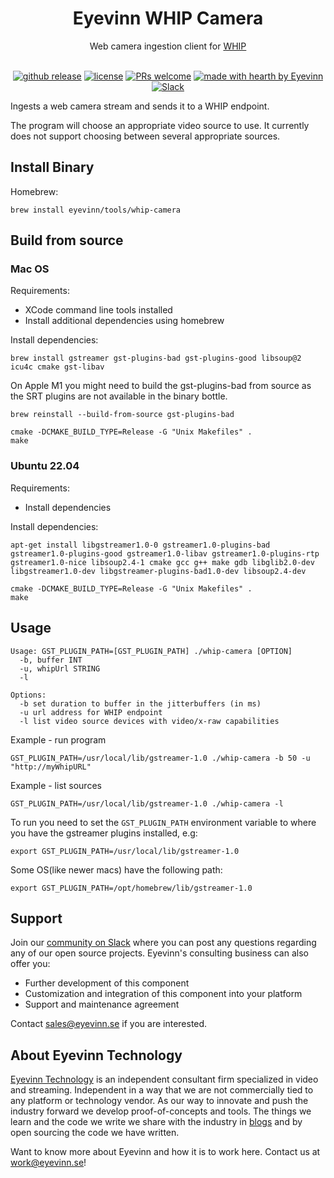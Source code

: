 <h1 align="center">
  Eyevinn WHIP Camera
</h1>
<div align="center">
Web camera ingestion client for <a href="https://www.ietf.org/archive/id/draft-ietf-wish-whip-01.html">WHIP</a>
  <br/>
</div>

<div align="center">
  <br/>

  [![github release](https://img.shields.io/github/v/release/Eyevinn/whip-camera?style=flat-square)](https://github.com/Eyevinn/whip-camera/releases)
  [![license](https://img.shields.io/github/license/eyevinn/whip-camera.svg?style=flat-square)](LICENSE)
  [![PRs welcome](https://img.shields.io/badge/PRs-welcome-ff69b4.svg?style=flat-square)](https://github.com/eyevinn/whip-camera/issues?q=is%3Aissue+is%3Aopen+label%3A%22help+wanted%22)
  [![made with hearth by Eyevinn](https://img.shields.io/badge/made%20with%20%E2%99%A5%20by-Eyevinn-59cbe8.svg?style=flat-square)](https://github.com/eyevinn)
  [![Slack](http://slack.streamingtech.se/badge.svg)](http://slack.streamingtech.se)

</div>

Ingests a web camera stream and sends it to a WHIP endpoint.

The program will choose an appropriate video source to use. It currently does not support choosing between several appropriate sources.

## Install Binary

Homebrew:

```
brew install eyevinn/tools/whip-camera
```

## Build from source

### Mac OS

Requirements:
- XCode command line tools installed
- Install additional dependencies using homebrew

Install dependencies:
```
brew install gstreamer gst-plugins-bad gst-plugins-good libsoup@2 icu4c cmake gst-libav
```

On Apple M1 you might need to build the gst-plugins-bad from source as the SRT plugins are not available in the binary bottle.
```
brew reinstall --build-from-source gst-plugins-bad
```

```
cmake -DCMAKE_BUILD_TYPE=Release -G "Unix Makefiles" .
make
```

### Ubuntu 22.04

Requirements:
- Install dependencies

Install dependencies:
```
apt-get install libgstreamer1.0-0 gstreamer1.0-plugins-bad gstreamer1.0-plugins-good gstreamer1.0-libav gstreamer1.0-plugins-rtp gstreamer1.0-nice libsoup2.4-1 cmake gcc g++ make gdb libglib2.0-dev libgstreamer1.0-dev libgstreamer-plugins-bad1.0-dev libsoup2.4-dev
```

```
cmake -DCMAKE_BUILD_TYPE=Release -G "Unix Makefiles" .
make
```

## Usage

```
Usage: GST_PLUGIN_PATH=[GST_PLUGIN_PATH] ./whip-camera [OPTION]
  -b, buffer INT
  -u, whipUrl STRING
  -l

Options:
  -b set duration to buffer in the jitterbuffers (in ms)
  -u url address for WHIP endpoint
  -l list video source devices with video/x-raw capabilities
```

Example - run program
```
GST_PLUGIN_PATH=/usr/local/lib/gstreamer-1.0 ./whip-camera -b 50 -u "http://myWhipURL" 
```

Example - list sources
```
GST_PLUGIN_PATH=/usr/local/lib/gstreamer-1.0 ./whip-camera -l 
```

To run you need to set the `GST_PLUGIN_PATH` environment variable to where you have the gstreamer plugins installed, e.g:

```
export GST_PLUGIN_PATH=/usr/local/lib/gstreamer-1.0
```

Some OS(like newer macs) have the following path:

```
export GST_PLUGIN_PATH=/opt/homebrew/lib/gstreamer-1.0
```

## Support

Join our [community on Slack](http://slack.streamingtech.se) where you can post any questions regarding any of our open source projects. Eyevinn's consulting business can also offer you:

- Further development of this component
- Customization and integration of this component into your platform
- Support and maintenance agreement

Contact [sales@eyevinn.se](mailto:sales@eyevinn.se) if you are interested.

## About Eyevinn Technology

[Eyevinn Technology](https://www.eyevinntechnology.se) is an independent consultant firm specialized in video and streaming. Independent in a way that we are not commercially tied to any platform or technology vendor. As our way to innovate and push the industry forward we develop proof-of-concepts and tools. The things we learn and the code we write we share with the industry in [blogs](https://dev.to/video) and by open sourcing the code we have written.

Want to know more about Eyevinn and how it is to work here. Contact us at work@eyevinn.se!
